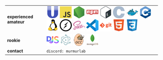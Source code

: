 |||
| --- | --- |
| **experienced amateur** | <img src="https://github.com/devicons/devicon/blob/master/icons/unix/unix-original.svg" title="unix" alt="unix" width="40" height="40"/>&nbsp;<img src="https://github.com/devicons/devicon/blob/master/icons/javascript/javascript-original.svg" title="JavaScript" alt="JavaScript" width="40" height="40"/>&nbsp;<img src="https://github.com/devicons/devicon/blob/master/icons/nodejs/nodejs-original.svg" title="NodeJS" alt="NodeJS" width="40" height="40"/>&nbsp;<img src="https://github.com/devicons/devicon/blob/master/icons/npm/npm-original-wordmark.svg" title="node package manager" alt="node package manager" width="40" height="40"/>&nbsp;<img src="https://github.com/devicons/devicon/blob/master/icons/bash/bash-original.svg" title="bash" alt="bash" width="40" height="40"/>&nbsp;<img src="https://github.com/devicons/devicon/blob/master/icons/c/c-original.svg" title="C" alt="C" width="40" height="40"/>&nbsp;<img src="https://github.com/devicons/devicon/raw/refs/heads/master/icons/docker/docker-original.svg" title="docker" alt="docker" width="40" height="40"/>&nbsp;<img src="https://github.com/devicons/devicon/raw/refs/heads/master/icons/cplusplus/cplusplus-original.svg" title="C++" alt="C++" width="40" height="40"/>&nbsp;<img src="https://github.com/devicons/devicon/blob/master/icons/linux/linux-original.svg" title="linux" alt="linux" width="40" height="40"/>&nbsp;<img src="https://github.com/devicons/devicon/blob/master/icons/socketio/socketio-original.svg" title="socketio" alt="socketio" width="40" height="40"/>&nbsp;<img src="https://github.com/devicons/devicon/blob/master/icons/sass/sass-original.svg" title="Software as a service" alt="Software as a service" width="40" height="40"/>&nbsp;<img src="https://github.com/devicons/devicon/blob/master/icons/vscode/vscode-original.svg" title="vscode tips" alt="vscode tips" width="40" height="40"/>&nbsp;<img src="https://github.com/devicons/devicon/blob/master/icons/git/git-plain-wordmark.svg"  title="git cli" alt="git cli" width="40" height="40"/>&nbsp;<img src="https://github.com/devicons/devicon/blob/master/icons/html5/html5-original.svg" title="HTML5" alt="HTML" width="40" height="40"/>&nbsp;<img src="https://github.com/devicons/devicon/blob/master/icons/css3/css3-original.svg" title="HTML5" alt="HTML" width="40" height="40"/>&nbsp;|
| **rookie** | <img src="https://github.com/devicons/devicon/blob/master/icons/discordjs/discordjs-original.svg" title="discordjs" alt="discordjs" width="40" height="40"/>&nbsp;<img src="https://github.com/devicons/devicon/blob/master/icons/electron/electron-original.svg" title="electronjs" alt="electronjs" width="40" height="40"/>&nbsp;<img src="https://github.com/devicons/devicon/blob/master/icons/gcc/gcc-original.svg" title="how to use make" alt="how to use make" width="40" height="40"/>&nbsp;<img src="https://github.com/devicons/devicon/blob/master/icons/mongodb/mongodb-original-wordmark.svg" title="mongodb" alt="mongodb" width="40" height="40"/>&nbsp;|
| **contact** | `discord: murmurlab`  |  
